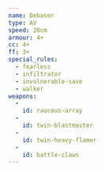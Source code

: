 ```yaml
---
name: Debaser
type: AV
speed: 20cm
armour: 4+
cc: 4+
ff: 3+
special_rules:
  - fearless
  - infiltrator
  - invulnerable-save
  - walker
weapons:
  -
    id: raucous-array
  -
    id: twin-blastmaster
  -
    id: twin-heavy-flamer
  -
    id: battle-claws
---
```

